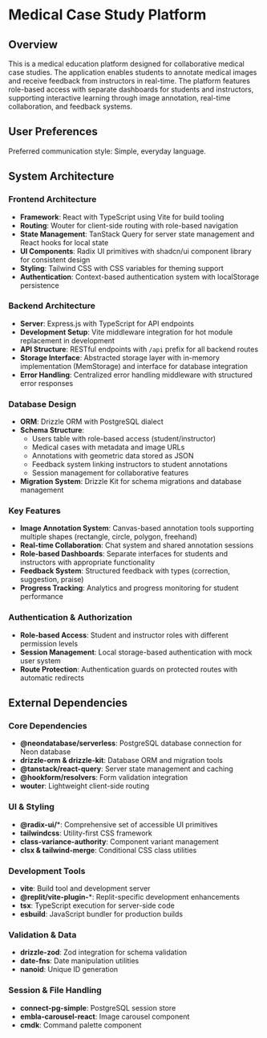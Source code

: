 # Medical Case Study Platform

## Overview

This is a medical education platform designed for collaborative medical case studies. The application enables students to annotate medical images and receive feedback from instructors in real-time. The platform features role-based access with separate dashboards for students and instructors, supporting interactive learning through image annotation, real-time collaboration, and feedback systems.

## User Preferences

Preferred communication style: Simple, everyday language.

## System Architecture

### Frontend Architecture
- **Framework**: React with TypeScript using Vite for build tooling
- **Routing**: Wouter for client-side routing with role-based navigation
- **State Management**: TanStack Query for server state management and React hooks for local state
- **UI Components**: Radix UI primitives with shadcn/ui component library for consistent design
- **Styling**: Tailwind CSS with CSS variables for theming support
- **Authentication**: Context-based authentication system with localStorage persistence

### Backend Architecture
- **Server**: Express.js with TypeScript for API endpoints
- **Development Setup**: Vite middleware integration for hot module replacement in development
- **API Structure**: RESTful endpoints with `/api` prefix for all backend routes
- **Storage Interface**: Abstracted storage layer with in-memory implementation (MemStorage) and interface for database integration
- **Error Handling**: Centralized error handling middleware with structured error responses

### Database Design
- **ORM**: Drizzle ORM with PostgreSQL dialect
- **Schema Structure**:
  - Users table with role-based access (student/instructor)
  - Medical cases with metadata and image URLs
  - Annotations with geometric data stored as JSON
  - Feedback system linking instructors to student annotations
  - Session management for collaborative features
- **Migration System**: Drizzle Kit for schema migrations and database management

### Key Features
- **Image Annotation System**: Canvas-based annotation tools supporting multiple shapes (rectangle, circle, polygon, freehand)
- **Real-time Collaboration**: Chat system and shared annotation sessions
- **Role-based Dashboards**: Separate interfaces for students and instructors with appropriate functionality
- **Feedback System**: Structured feedback with types (correction, suggestion, praise)
- **Progress Tracking**: Analytics and progress monitoring for student performance

### Authentication & Authorization
- **Role-based Access**: Student and instructor roles with different permission levels
- **Session Management**: Local storage-based authentication with mock user system
- **Route Protection**: Authentication guards on protected routes with automatic redirects

## External Dependencies

### Core Dependencies
- **@neondatabase/serverless**: PostgreSQL database connection for Neon database
- **drizzle-orm & drizzle-kit**: Database ORM and migration tools
- **@tanstack/react-query**: Server state management and caching
- **@hookform/resolvers**: Form validation integration
- **wouter**: Lightweight client-side routing

### UI & Styling
- **@radix-ui/***: Comprehensive set of accessible UI primitives
- **tailwindcss**: Utility-first CSS framework
- **class-variance-authority**: Component variant management
- **clsx & tailwind-merge**: Conditional CSS class utilities

### Development Tools
- **vite**: Build tool and development server
- **@replit/vite-plugin-***: Replit-specific development enhancements
- **tsx**: TypeScript execution for server-side code
- **esbuild**: JavaScript bundler for production builds

### Validation & Data
- **drizzle-zod**: Zod integration for schema validation
- **date-fns**: Date manipulation utilities
- **nanoid**: Unique ID generation

### Session & File Handling
- **connect-pg-simple**: PostgreSQL session store
- **embla-carousel-react**: Image carousel component
- **cmdk**: Command palette component